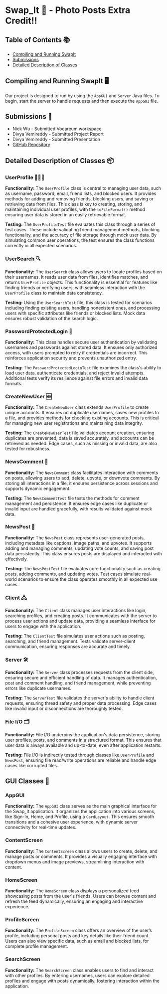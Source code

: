 # Swap_It 🚀 - Photo Posts Extra Credit!!

## Table of Contents 📚
- [Compiling and Running SwapIt](#compiling-and-running-swapit-)
- [Submissions](#submissions-)
- [Detailed Description of Classes](#detailed-description-of-classes-)

## Compiling and Running SwapIt 🖥️

Our project is designed to run by using the `AppGUI` and `Server` Java files. To begin, start the server to handle requests and then execute the `AppGUI` file.

## Submissions 📝

* Nick Wu - Submitted Vocareum workspace
* Divya Vemireddy - Submitted Project Report
* Divya Vemireddy - Submitted Presentation
* [GitHub Repository](https://github.com/Nick-Wu5/Swap_It)

## Detailed Description of Classes 📦

### UserProfile 🧑‍🤝‍🧑
**Functionality:** The `UserProfile` class is central to managing user data, such as username, password, email, friend lists, and blocked users. It provides methods for adding and removing friends, blocking users, and saving or retrieving data from files. This class is key to creating, storing, and maintaining individual user profiles, with the `toFileFormat()` method ensuring user data is stored in an easily retrievable format.

**Testing:** The `UserProfileTest` file evaluates this class through a series of test cases. These include validating friend management methods, blocking functionality, and the accuracy of file storage through mock user data. By simulating common user operations, the test ensures the class functions correctly in all expected scenarios.

### UserSearch 🔍
**Functionality:** The `UserSearch` class allows users to locate profiles based on their usernames. It reads user data from files, identifies matches, and returns `UserProfile` objects. This functionality is essential for features like finding friends or verifying users, with seamless interaction with the `UserProfile` class to maintain data consistency.

**Testing:** Using the `UserSearchTest` file, this class is tested for scenarios including finding existing users, handling nonexistent ones, and processing users with specific attributes like friends or blocked lists. Mock data ensures robust validation of the search logic.

### PasswordProtectedLogin 🔑
**Functionality:** This class handles secure user authentication by validating usernames and passwords against stored data. It ensures only authorized access, with users prompted to retry if credentials are incorrect. This reinforces application security and prevents unauthorized entry.

**Testing:** The `PasswordProtectedLoginTest` file examines the class's ability to load user data, authenticate credentials, and reject invalid attempts. Additional tests verify its resilience against file errors and invalid data formats.

### CreateNewUser 🆕
**Functionality:** The `CreateNewUser` class extends `UserProfile` to create unique accounts. It ensures no duplicate usernames, saves new profiles to a file, and provides methods for checking existing accounts. This is critical for managing new user registrations and maintaining data integrity.

**Testing:** The `CreateNewUserTest` file validates account creation, ensuring duplicates are prevented, data is saved accurately, and accounts can be retrieved as needed. Edge cases, such as missing or invalid data, are also tested for robustness.

### NewsComment 💬
**Functionality:** The `NewsComment` class facilitates interaction with comments on posts, allowing users to add, delete, upvote, or downvote comments. By storing all interactions in a file, it ensures persistence across sessions and supports dynamic engagement.

**Testing:** The `NewsCommentTest` file tests the methods for comment management and persistence. It ensures edge cases like duplicate or invalid input are handled gracefully, with results validated against mock data.

### NewsPost 📰
**Functionality:** The `NewsPost` class represents user-generated posts, including metadata like captions, image paths, and upvotes. It supports adding and managing comments, updating vote counts, and saving post data persistently. This class ensures posts are displayed and interacted with effectively.

**Testing:** The `NewsPostTest` file evaluates core functionality such as creating posts, adding comments, and updating votes. Test cases simulate real-world scenarios to ensure the class operates smoothly in all expected use cases.

### Client 🖧
**Functionality:** The `Client` class manages user interactions like login, searching profiles, and creating posts. It communicates with the server to process user actions and update data, providing a seamless interface for users to engage with the application.

**Testing:** The `ClientTest` file simulates user actions such as posting, searching, and friend management. Tests validate server-client communication, ensuring responses are accurate and timely.

### Server 🛠️
**Functionality:** The `Server` class processes requests from the client side, ensuring secure and efficient handling of data. It manages authentication, post and comment handling, and friend management, while preventing errors like duplicate usernames.

**Testing:** The `ServerTest` file validates the server's ability to handle client requests, ensuring thread safety and proper data processing. Edge cases like invalid input or disconnections are thoroughly tested.

### File I/O 🗂️
**Functionality:** File I/O underpins the application's data persistence, storing user profiles, posts, and comments in a structured format. This ensures that user data is always available and up-to-date, even after application restarts.

**Testing:** File I/O is indirectly tested through classes like `UserProfile` and `NewsPost`, ensuring file read/write operations are reliable and handle edge cases like corrupted files.

## GUI Classes 🎨

### AppGUI
**Functionality:** The `AppGUI` class serves as the main graphical interface for the Swap_It application. It organizes the application into various screens, like Sign-In, Home, and Profile, using a `CardLayout`. This ensures smooth transitions and a cohesive user experience, with dynamic server connectivity for real-time updates.

### ContentScreen
**Functionality:** The `ContentScreen` class allows users to create, delete, and manage posts or comments. It provides a visually engaging interface with dropdown menus and image previews, streamlining interaction with content.

### HomeScreen
**Functionality:** The `HomeScreen` class displays a personalized feed showcasing posts from the user's friends. Users can browse content and refresh the feed dynamically, ensuring an engaging and interactive experience.

### ProfileScreen
**Functionality:** The `ProfileScreen` class offers an overview of the user’s profile, including personal posts and key details like their friend count. Users can also view specific data, such as email and blocked lists, for complete profile management.

### SearchScreen
**Functionality:** The `SearchScreen` class enables users to find and interact with other profiles. By entering usernames, users can explore detailed profiles and engage with posts dynamically, fostering interaction within the application.
